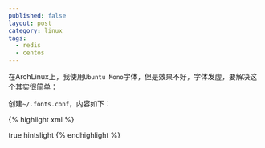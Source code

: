 ```yaml
---
published: false
layout: post
category: linux
tags: 
  - redis
  - centos
---
```


在ArchLinux上，我使用`Ubuntu Mono`字体，但是效果不好，字体发虚，要解决这个其实很简单：

创建`~/.fonts.conf`，内容如下：

{% highlight xml %}
<?xml version="1.0"?>
<!DOCTYPE fontconfig SYSTEM "fonts.dtd">
<fontconfig>
<match target="font">
   <edit name="hinting" mode="assign">
      <bool>true</bool>
   </edit>
</match>

<match target="font">
   <edit name="hintstyle" mode="assign">
         <const>hintslight</const>
    </edit>
</match>

</fontconfig>
{% endhighlight %}


